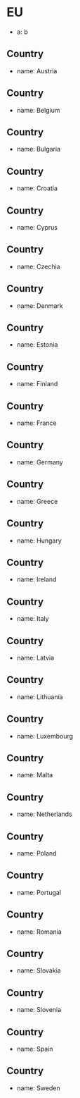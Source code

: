 # EU
- a: b

## Country
- name: Austria

## Country
- name: Belgium

## Country
- name: Bulgaria

## Country
- name: Croatia

## Country
- name: Cyprus

## Country
- name: Czechia

## Country
- name: Denmark

## Country
- name: Estonia

## Country
- name: Finland

## Country
- name: France

## Country
- name: Germany

## Country
- name: Greece

## Country
- name: Hungary

## Country
- name: Ireland

## Country
- name: Italy

## Country
- name: Latvia

## Country
- name: Lithuania

## Country
- name: Luxembourg

## Country
- name: Malta

## Country
- name: Netherlands

## Country
- name: Poland

## Country
- name: Portugal

## Country
- name: Romania

## Country
- name: Slovakia

## Country
- name: Slovenia

## Country
- name: Spain

## Country
- name: Sweden
